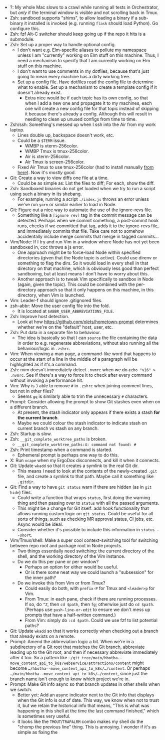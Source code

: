 * ?: My whole Mac slows to a crawl while running all tests in Orchestrator, but _only_ if the terminal window is visible and not scrolling back in Tmux.
* Zsh: sandboxd supports "shims", to allow loading a binary if a sub-binary it installed is invoked (e.g. running `flask` should load Python). Go configure this.
* Zsh: fzf Alt-C switcher should keep going up if the repo it hits is a submodule.
* Zsh: Set up a proper way to handle optional config.
  * I don't want e.g. Elm-specific aliases to pollute my namespace unless I am "currently" working on Elm stuff on this machine. Thus, I need a mechanism to specify that I am currently working on Elm stuff on this machine.
  * I don't want to use comments in my dotfiles, because that's just going to mean every machine has a dirty working tree.
  * Set up a config file. Have dotfiles read the config file to determine what to enable. Set up a mechanism to create a template config if it doesn't already exist.
    * Extra nice would be if each topic has its own config, so that when I add a new one and propagate it to my machines, each one will create a new config file for that topic instead of skipping it because there's already a config. Although this will result in needing to clean up unused configs from time to time.
* Zsh/ssh: Something's messed up when I ssh into the Air from my work laptop.
  * Lines double up, backspace doesn't work, etc.
  * Could be a `$TERM` issue.
    * WMBP is xterm-256color.
    * WMBP Tmux is tmux-256color.
    * Air is xterm-256color.
    * Air Tmux is screen-256color.
  * Fixed Air Tmux to use tmux-256color (had to install manually [from here](https://gpanders.com/blog/the-definitive-guide-to-using-tmux-256color-on-macos/#fnref:2)). Now it's _mostly_ good.
* Git: Create a way to view diffs one file at a time.
  * Could be as simple as: List the files to diff; For each, show the diff.
* Zsh: Sandboxed binaries do not get loaded when we try to run a script using such a binary in its shebang.
  * For example, running a script `./index.js` throws an error unless we've run `yarn` or similar earlier to load in Node.
* Git: Figure out a nice way to automate the use of the ignore-revs file.
  * Something like a `[ignore rev]` tag in the commit message can be detected. Perhaps when we commit something, a post-commit hook runs, checks if we committed that tag, adds it to the ignore-revs file, and immediately commits that file. Take care not to somehow accidentally include merge commits that merge in tagged commits…
* Vim/Node: If I try and run Vim in a window where Node has not yet been sandboxed in, coc throws a js error.
  * One approach might be to force-load Node within specified directories (given that the Node topic is active). Could use direnv or something to flag the dirs. So it would load in every shell in that directory on that machine, which is obviously less good than perfect sandboxing, but at least means I don't have to worry about this.
  * Another approach is to tweak Vim specifically to sandbox in Node (again, given the topic). This could be combined with the per-directory approach so that it only happens on this machine, in this directory, when Vim is launched.
* Vim: Leader-f should ignore .gitignored files.
* zsh-abbr: Move the user config file into the fold.
  * It is located at `$ABBR_USER_ABBREVIATIONS_FILE`.
* Zsh: Improve host detection.
  * Look at how https://github.com/olets/hometown-prompt determines whether we're on the "default" host, user, etc.
* Zsh: Put data in a separate file to behaviour.
  * The idea is basically so that I can `source` the file containing the data in order to e.g. regenerate abbreviations, without also running all the behaviour/logic in `.zshrc`.
* Vim: When viewing a man page, a command-like word that happens to occur at the start of a line in the middle of a paragraph will be highlighted as if it's a command.
* Zsh: nvm doesn't immediately detect `.nvmrc` when we do `echo "v16" > .nvmrc`. See if there's a way to force it to check after every command without invoking a performance hit.
* Vim: Why is `J` able to remove `#` in `.zshrc` when joining comment lines, but not in other files?
  * Seems `gq` is similarly able to trim the unnecessary `#` characters.
* Prompt: Consider allowing the prompt to show Git stashes even when on a different branch.
  * At present, the stash indicator only appears if there exists a stash **for the current branch**.
  * Maybe we could colour the stash indicator to indicate stash on current branch vs stash on any branch.
* Zsh: Startup is slow.
* Zsh: `__git_complete_worktree_paths` is broken.
  * `__git_complete_worktree_paths:4: command not found: #`
* Zsh: Print timestamp when a command is started.
  * Ephemeral prompt is perhaps one way to do this.
* X: Run `xcape` when my ErgoDox disconnects, and kill it when it connects.
* Git: Update `wkadd` so that it creates a symlink to the real Git dir.
  * This means I need to look at the contents of the newly-created `.git` file, and create a symlink to that path. Maybe call it something like `.gitdir`.
* Git: Find a way to have `git status` warn if there are hidden (as in `git hide`) files.
  * Could write a function that wraps `status`, first doing the warning thing and then passing over to `status` with all the passed arguments.
  * This might be a change for Git itself: add hook functionality that allows running custom logic on `git status`. Could be useful for all sorts of things, such as checking MR approval status, CI jobs, etc. Async would be ideal.
  * Consider whether it's possible to include this information in `status --short`.
* Vim/Tmux/shell: Make a super cool context-switching tool for switching between repo root and package root in Node projects.
  * Two things essentially need switching: the current directory of the shell, and the working directory of the Vim instance.
  * Do we do this per pane or per window?
    * Perhaps an option for either would be useful.
    * Or is there some neat way we could launch a "subsession" for the inner path?
  * Do we invoke this from Vim or from Tmux?
    * Could easily do both, with `prefix-P` for Tmux and `<leader>p` for Vim.
    * From Tmux: in each pane, check if there are running processes. If so, do `^Z`, then `cd $path`, then `fg`; otherwise just do `cd $path`. (Perhaps use `push-line-or-edit` to ensure we don't mess up prompts that have a half-written command.)
    * From Vim: simply do `:cd $path`. Could we use fzf to list potential paths?
* Git: Update `wkadd` so that it works correctly when checking out a branch that already exists on a remote.
* Prompt: Amend the abbreviation logic a bit. When we're in a subdirectory of a Git root that matches the Git branch, abbreviate leading up to the Git root, and then if necessary abbreviate immediately after it too. So a pattern like `~/git_tree/main/hbotha--move_content_api_to_k8s/webservice/attractions/content` might become `…/hbotha--move_content_api_to_k8s/…/content`. Or perhaps `…/main/hbotha--move_content_api_to_k8s/…/content`, since just the branch name isn't enough to know which project we're in.
* Prompt: Make Git info async so that branch updates in other shells when we switch.
  * Better yet: Add an async indicator next to the Git info that displays when the Git info is out of date. This way, we know when not to trust it, but we retain the historical info that means, "This is what was happening in this shell at the time the last command finished," which is sometimes very useful.
  * It looks like the `TMOUT`/`TRAPALRM` combo makes my shell do the "chomp the previous line" thing. This is annoying. I wonder if it's as simple as fixing the 
